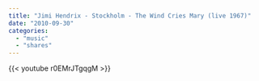 ```yaml
---
title: "Jimi Hendrix - Stockholm - The Wind Cries Mary (live 1967)"
date: "2010-09-30"
categories:
  - "music"
  - "shares"
---
```


{{< youtube r0EMrJTgqgM >}}
